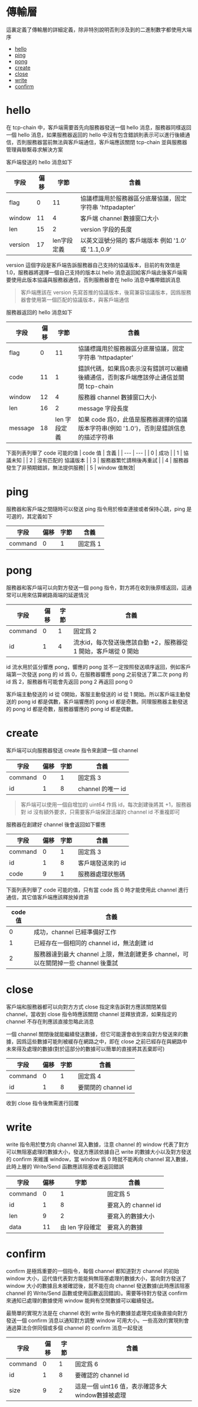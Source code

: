 # 傳輸層

這裏定義了傳輸層的詳細定義，除非特別說明否則涉及到的二進制數字都使用大端序


* [hello](#hello)
* [ping](#ping)
* [pong](#pong)
* [create](#create)
* [close](#close)
* [write](#write)
* [confirm](#confirm)

# hello

在 tcp-chain 中，客戶端需要首先向服務器發送一個 hello 消息，服務器同樣返回一個 hello 消息，如果服務器返回的 hello 中沒有包含錯誤則表示可以進行後續通信，否則服務器當前無法與客戶端通信，客戶端應該關閉 tcp-chain 並與服務器管理員聯繫尋求解決方案

客戶端發送的 hello 消息如下

| 字段 | 偏移 | 字節 | 含義 |
|--- |--- |---|---|
|   flag        |   0 |     11  |   協議標識用於服務器區分底層協議，固定字符串 'httpadapter' |
|   window  |   11   |  4   |   客戶端 channel 數據窗口大小    |
|   len         |   15 |    2 |     version 字段的長度  | 
|   version|    17 |    len字段定義  |  以英文逗號分隔的 客戶端版本 例如 '1.0' 或 '1.1,0.9'

version 這個字段是客戶端告訴服務器自己支持的協議版本，目前的有效值是 1.0，服務器將選擇一個自己支持的版本以 hello 消息返回給客戶端此後客戶端需要使用此版本協議與服務器通信，否則服務器會在 hello 消息中攜帶錯誤消息

> 客戶端應該在 version 先寫首推的協議版本，後寫兼容協議版本，因爲服務器會使用第一個匹配的協議版本，與客戶端通信

服務器返回的 hello 消息如下

| 字段 | 偏移 | 字節 | 含義 |
|--- |--- |---|---|
|   flag   |   0 |  11  |   協議標識用於服務器區分底層協議，固定字符串 'httpadapter' |
|   code |  11 |    1   |   錯誤代碼，如果爲0表示沒有錯誤可以繼續後續通信，否則客戶端應該停止通信並關閉 tcp-chain     |
|   window  |   12  |   4   |   服務器 channel 數據窗口大小   |
|   len     |   16  |   2   |  message 字段長度 |
|   message   | 18  |  len 字段定義 |  如果 code 爲0，此值是服務器選擇的協議版本字符串(例如 '1.0')，否則是錯誤信息的描述字符串 |

下面列表列舉了 code 可能的值
| code 值 | 含義 |
| --- | --- |
| 0 | 成功 |
| 1 | 協議未知 |
| 2 | 沒有匹配的 協議版本 |
| 3 | 服務器繁忙請稍後再重試 |
| 4 | 服務器發生了非預期錯誤，無法提供服務|
| 5 | window 值無效|

# ping

服務器和客戶端之間隨時可以發送 ping 指令用於檢查連接或者保持心跳，ping 是可選的，其定義如下

| 字段 | 偏移 | 字節 | 含義 |
|--- |--- |---|---|
|   command   |   0 |  1  |   固定爲 1 |

# pong

服務器和客戶端可以向對方發送一個 pong 指令，對方將在收到後原樣返回，這通常可以用來估算網路兩端的延遲情況

| 字段 | 偏移 | 字節 | 含義 |
|--- |--- |---|---|
|   command   |   0 |  1  |   固定爲 2 |
|   id  |   1  |    4   |   流水id，每次發送後應該自動 +2，服務器從 1 開始，客戶端從 0 開始|

id 流水用於區分響應 pong，響應的 pong 並不一定按照發送順序返回，例如客戶端第一次發送 pong 的 id 爲 0，在服務器響應 pong 之前發送了第二次 pong 的 id 爲 2，服務器有可能會先返回 pong 2 再返回 pong 0

客戶端主動發送的 id 從 0開始，客服主動發送的 id 從 1 開始。所以客戶端主動發送的 pong id 都是偶數，客戶端響應的 pong id 都是奇數。同理服務器主動發送的 pong id 都是奇數，服務器響應的 pong id 都是偶數。

# create

客戶端可以向服務器發送 create 指令來創建一個 channel

| 字段 | 偏移 | 字節 | 含義 |
|--- |--- |---|---|
|   command   |   0 |  1  |   固定爲 3 |
|   id  |   1  |    8   |   channel 的唯一 id|

> 客戶端可以使用一個自增加的 uint64 作爲 id，每次創建後將其 +1，服務器對 id 沒有額外要求，只需要客戶端保證活躍的 channel id 不重複即可

服務器在創建好 channel 後會返回如下響應

| 字段 | 偏移 | 字節 | 含義 |
|--- |--- |---|---|
|   command   |   0 |  1  |   固定爲 3 |
|   id  |   1  |    8   |   客戶端發送來的 id |
|   code  |   9  |    1   |   服務器處理狀態碼 |

下面列表列舉了 code 可能的值，只有當 code 爲 0 時才能使用此 channel 進行通信，其它值客戶端應該釋放掉資源

| code 值 | 含義 |
| --- | --- |
| 0 | 成功，channel 已經準備好工作 |
| 1 | 已經存在一個相同的 channel id，無法創建 id |
| 2 | 服務器達到最大 channel 上限，無法創建更多 channel，可以在關閉掉一些 channel 後重試 |

# close

客戶端和服務器都可以向對方方式 close 指定來告訴對方應該關閉某個 channel，當收到 close 指令時應該關閉 channel 並釋放資源，如果指定的 channel 不存在則應該直接忽略此消息

一個 channel 關閉後就能繼續發送數據，但它可能還會收到來自對方發送來的數據，因爲這些數據可能則被緩存在網路之中，即在 close 之前已經存在與網路中未來得及處理的數據(對於這部分的數據可以簡單的直接將其丟棄即可)

| 字段 | 偏移 | 字節 | 含義 |
|--- |--- |---|---|
|   command   |   0 |  1  |   固定爲 4 |
|   id  |   1  |    8   |   要關閉的 channel id |

收到 close 指令後無需進行回覆

# write

write 指令用於雙方向 channel 寫入數據，注意 channel 的 window 代表了對方可以無阻塞處理的數據大小，發送方應該依據自己 write 的數據大小以及對方發送的 confirm 來維護 window，當 window 爲 0  時就不能再向 channel 寫入數據，此時上層的 Write/Send 函數應該阻塞或者返回錯誤

| 字段 | 偏移 | 字節 | 含義 |
|--- |--- |---|---|
|   command   |   0 |  1  |   固定爲 5 |
|   id  |   1  |    8   |   要寫入的 channel id |
|   len |   9   |   2   |  要寫入的數據大小  |
|   data |   11   |   由 len 字段確定   |  要寫入的數據  |


# confirm

confirm 是極爲重要的一個指令，每個 channel 都知道對方 channel 的初始 window 大小，這代值代表對方能能夠無阻塞處理的數據大小，當向對方發送了 window 大小的數據且未被確認後，就不能在向 channel 發送數據(此時應該阻塞 channel 的 Write/Send 函數或使用函數返回錯誤)。需要等待對方發送 confirm 來通知已處理的數據使用 window 能夠有空閒數據可以繼續發送。

最簡單的實現方法是在 channel 收到 write 指令的數據並處理完成後直接向對方發送一個 confirm 消息以通知對方調整 window 可用大小。一些高效的實現則會通過算法合併同個或多個 channel 的 confirm 消息一起發送

| 字段 | 偏移 | 字節 | 含義 |
|--- |--- |---|---|
|   command   |   0 |  1  |   固定爲 6 |
|   id  |   1  |    8   |   要確認的 channel id |
|   size  |   9  |    2   |   這是一個 uint16 值，表示確認多大 window數據被處理 |